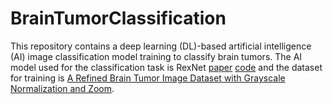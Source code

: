 # BrainTumorClassification

This repository contains a deep learning (DL)-based artificial intelligence (AI) image classification model training to classify brain tumors. The AI model used for the classification task is RexNet [paper](https://arxiv.org/pdf/2007.00992.pdf) [code](https://github.com/clovaai/rexnet) and the dataset for training is [A Refined Brain Tumor Image Dataset with Grayscale Normalization and Zoom](https://www.kaggle.com/datasets/thomasdubail/brain-tumors-256x256).
